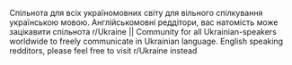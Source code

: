 Спільнота для всіх україномовних світу для вільного спілкування українською мовою. Англійськомовні реддітори, вас натомість може зацікавити спільнота r/Ukraine
||
Community for all Ukrainian-speakers worldwide to freely communicate in Ukrainian language. English speaking redditors, please feel free to visit r/Ukraine instead
